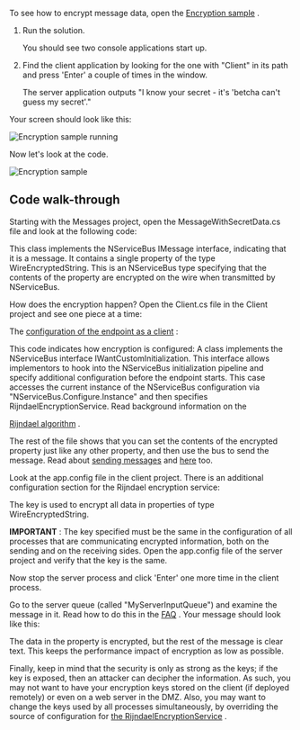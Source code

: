 <!--
title: "Encryption Sample"
tags: ""
summary: "<p>To see how to encrypt message data, open the <a href="https://github.com/NServiceBus/NServiceBus/tree/3.3.8/Samples/Encryption">Encryption sample</a>
.</p>
<ol>
<li>Run the solution.</li>
</ol>
"
-->

To see how to encrypt message data, open the [Encryption sample](https://github.com/NServiceBus/NServiceBus/tree/3.3.8/Samples/Encryption)
.

1.  Run the solution.

     You should see two console applications start up.
2.  Find the client application by looking for the one with "Client" in
    its path and press 'Enter' a couple of times in the window.

     The server application outputs "I know your secret - it's 'betcha
    can't guess my secret'."

Your screen should look like this:

![Encryption sample running](https://particular.blob.core.windows.net/media/Default/images/encryption_running.png "Encryption sample running")

Now let's look at the code.

![Encryption sample](https://particular.blob.core.windows.net/media/Default/images/encryption.png "Encryption sample")

Code walk-through
-----------------

Starting with the Messages project, open the MessageWithSecretData.cs file and look at the following code:

<script src="https://gist.github.com/Particular/6141724.js?file=Message.cs"></script> This class implements the NServiceBus IMessage interface, indicating that it is a message. It contains a single property of the type WireEncryptedString. This is an NServiceBus type specifying that the contents of the property are encrypted on the wire when transmitted by NServiceBus.

How does the encryption happen? Open the Client.cs file in the Client project and see one piece at a time:

The [configuration of the endpoint as a client](the-nservicebus-host.md) :

<script src="https://gist.github.com/Particular/6141724.js?file=AsA_Client.cs"></script> This code indicates how encryption is configured:

<script src="https://gist.github.com/Particular/6141724.js?file=InitEncryption.cs"></script> A class implements the NServiceBus interface IWantCustomInitialization. This interface allows implementors to hook into the NServiceBus initialization pipeline and specify additional configuration before the endpoint starts. This case accesses the current instance of the NServiceBus configuration via "NServiceBus.Configure.Instance" and then specifies RijndaelEncryptionService. Read background information on the
[Rijndael algorithm](http://en.wikipedia.org/wiki/Advanced_Encryption_Standard) .

The rest of the file shows that you can set the contents of the encrypted property just like any other property, and then use the bus to send the message. Read about [sending messages](how-do-i-send-a-message.md) and
[here](http://support.nservicebus.com/customer/portal/articles/862387-how-do-i-specify-to-which-destination-a-message-will-be-sent-) too.

Look at the app.config file in the client project. There is an additional configuration section for the Rijndael encryption service:

<script src="https://gist.github.com/Particular/6141724.js?file=EncryptionConfig.xml"></script> The key is used to encrypt all data in properties of type WireEncryptedString.

**IMPORTANT** : The key specified must be the same in the configuration of all processes that are communicating encrypted information, both on the sending and on the receiving sides. Open the app.config file of the server project and verify that the key is the same.

Now stop the server process and click 'Enter' one more time in the client process.

Go to the server queue (called "MyServerInputQueue") and examine the message in it. Read how to do this in the
[FAQ](how-can-i-see-the-queues-and-messages-on-a-machine.md) . Your message should look like this:

<script src="https://gist.github.com/Particular/6141724.js?file=EncryptedMessage.xml"></script> The data in the property is encrypted, but the rest of the message is clear text. This keeps the performance impact of encryption as low as possible.

Finally, keep in mind that the security is only as strong as the keys; if the key is exposed, then an attacker can decipher the information. As such, you may not want to have your encryption keys stored on the client
(if deployed remotely) or even on a web server in the DMZ. Also, you may want to change the keys used by all processes simultaneously, by overriding the source of configuration for [the RijndaelEncryptionService](customizing-nservicebus-configuration.md) .

